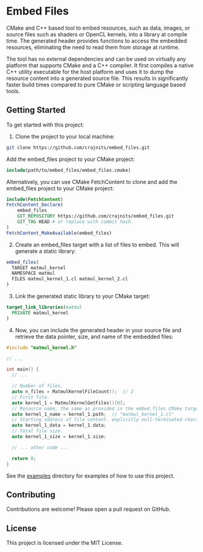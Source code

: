 # Embed Files

CMake and C++ based tool to embed resources, such as data, images, or source files such as shaders or OpenCL kernels, into a library at compile time. The generated header provides functions to access the embedded resources, eliminating the need to read them from storage at runtime.

The tool has no external dependencies and can be used on virtually any platform that supports CMake and a C++ compiler. It first compiles a native C++ utility executable for the host platform and uses it to dump the resource content into a generated source file. This results in significantly faster build times compared to pure CMake or scripting language based tools.

## Getting Started

To get started with this project:

1. Clone the project to your local machine:

```bash
git clone https://github.com/crajnits/embed_files.git
```

Add the embed_files project to your CMake project:

```cmake
include(path/to/embed_files/embed_files.cmake)
```

Alternatively, you can use CMake FetchContent to clone and add the embed_files project to your CMake project:

```cmake
include(FetchContent)
FetchContent_Declare(
    embed_files
    GIT_REPOSITORY https://github.com/crajnits/embed_files.git
    GIT_TAG HEAD # or replace with commit hash.
)
FetchContent_MakeAvailable(embed_files)
```

2. Create an embed_files target with a list of files to embed. This will generate a static library:

```cmake
embed_files(
  TARGET matmul_kernel
  NAMESPACE matmul
  FILES matmul_kernel_1.cl matmul_kernel_2.cl
)
```

3. Link the generated static library to your CMake target:

```cmake
target_link_libraries(matmul
  PRIVATE matmul_kernel
)
```

4. Now, you can include the generated header in your source file and retrieve the data pointer, size, and name of the embedded files:

```cpp
#include "matmul_kernel.h"

// ...

int main() {
  // ...

  // Number of files.
  auto n_files = MatmulKernelFileCount();  // 2
  // First file.
  auto kernel_1 = MatmulKernelGetFiles()[0];
  // Resource name, the same as provided in the embed_files CMake target.
  auto kernel_1_name = kernel_1.path;  // "matmul_kernel_1.cl"
  // Starting address of file content. explicitly null-terminated character array.
  auto kernel_1_data = kernel_1.data;
  // Total file size.
  auto kernel_1_size = kernel_1.size;

  // ... other code ...

  return 0;
}
```

See the [examples](examples) directory for examples of how to use this project.

## Contributing

Contributions are welcome! Please open a pull request on GitHub.

## License

This project is licensed under the MIT License.
